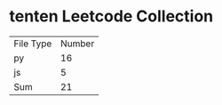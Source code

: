 # tenten Leetcode Collection

<table><tr><td>File Type</td><td>Number</td></tr><tr><td>py</td><td>16</td></tr><tr><td>js</td><td>5</td></tr><tr><td>Sum</td><td>21</td></tr></table>